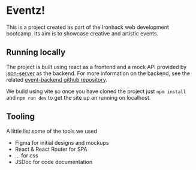 # Eventz!

This is a project created as part of the Ironhack web development bootcamp. Its aim is to showcase creative and artistic events.

## Running locally

The project is built using react as a frontend and a mock API provided by [json-server](https://github.com/typicode/json-server) as the backend. For more information on the backend, see the related [event-backend github repository](https://github.com/adriandoonan/eventz-backend).

We build using vite so once you have cloned the project just `npm install` and `npm run dev` to get the site up an running on localhost.

## Tooling

A little list some of the tools we used

- Figma for initial designs and mockups
- React & React Router for SPA
- ... for css
- JSDoc for code documentation
